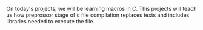On today's projects, we will be learning macros in C.
This projects will teach us how preprossor stage of c file compilation replaces texts and includes libraries needed to execute the file.
